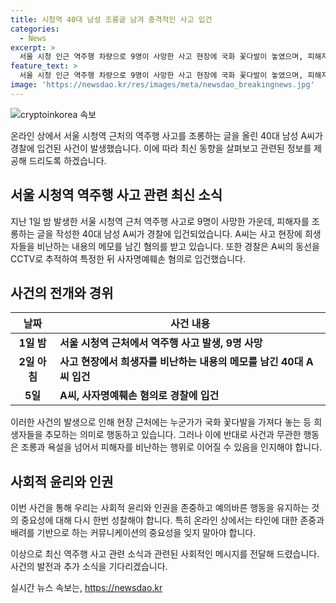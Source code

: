 ```yaml
---
title: 시청역 40대 남성 조롱글 남겨 충격적인 사고 입건
categories:
  - News
excerpt: >
  서울 시청 인근 역주행 차량으로 9명이 사망한 사고 현장에 국화 꽃다발이 놓였으며, 피해자를 조롱하는 글을 올린 40대 남성이 경찰에 입건됐다. A씨는 희생자를 비난하는 메모를 현장에 남긴 혐의를 받고 있으며, 경찰은 A씨의 동선을 CCTV로 추적하여 입건했다고 전했다.
feature_text: >
  서울 시청 인근 역주행 차량으로 9명이 사망한 사고 현장에 국화 꽃다발이 놓였으며, 피해자를 조롱하는 글을 올린 40대 남성이 경찰에 입건됐다. A씨는 희생자를 비난하는 메모를 현장에 남긴 혐의를 받고 있으며, 경찰은 A씨의 동선을 CCTV로 추적하여 입건했다고 전했다.
image: 'https://newsdao.kr/res/images/meta/newsdao_breakingnews.jpg'
---
```


<p><img src="https://newsdao.kr/res/images/meta/newsdao_breakingnews.jpg" alt="cryptoinkorea 속보" /></p>

<p>온라인 상에서 서울 시청역 근처의 역주행 사고를 조롱하는 글을 올린 40대 남성 A씨가 경찰에 입건된 사건이 발생했습니다. 이에 따라 최신 동향을 살펴보고 관련된 정보를 제공해 드리도록 하겠습니다.</p>

<h2 data-ke-size="size26">서울 시청역 역주행 사고 관련 최신 소식</h2>

<p data-ke-size="size16">지난 1일 밤 발생한 서울 시청역 근처 역주행 사고로 9명이 사망한 가운데, 피해자를 조롱하는 글을 작성한 40대 남성 A씨가 경찰에 입건되었습니다. A씨는 사고 현장에 희생자들을 비난하는 내용의 메모를 남긴 혐의를 받고 있습니다. 또한 경찰은 A씨의 동선을 CCTV로 추적하여 특정한 뒤 사자명예훼손 혐의로 입건했습니다.</p>

<h2 data-ke-size="size26">사건의 전개와 경위</h2>

<table>
    <thead>
        <tr>
            <th>날짜</th>
            <th>사건 내용</th>
        </tr>
    </thead>
    <tbody>
        <tr>
            <td style="text-align: center; height: 17px;"><b>1일 밤</b></td>
            <td><b>서울 시청역 근처에서 역주행 사고 발생, 9명 사망</b></td>
        </tr>
        <tr>
            <td style="text-align: center; height: 17px;"><b>2일 아침</b></td>
            <td><b>사고 현장에서 희생자를 비난하는 내용의 메모를 남긴 40대 A씨 입건</b></td>
        </tr>
        <tr>
            <td style="text-align: center; height: 17px;"><b>5일</b></td>
            <td><b>A씨, 사자명예훼손 혐의로 경찰에 입건</b></td>
        </tr>
    </tbody>
</table>

<p data-ke-size="size16">이러한 사건의 발생으로 인해 현장 근처에는 누군가가 국화 꽃다발을 가져다 놓는 등 희생자들을 추모하는 의미로 행동하고 있습니다. 그러나 이에 반대로 사건과 무관한 행동은 조롱과 욕설을 넘어서 피해자를 비난하는 행위로 이어질 수 있음을 인지해야 합니다.</p>

<h2 data-ke-size="size26">사회적 윤리와 인권</h2>

<p data-ke-size="size16">이번 사건을 통해 우리는 사회적 윤리와 인권을 존중하고 예의바른 행동을 유지하는 것의 중요성에 대해 다시 한번 성찰해야 합니다. 특히 온라인 상에서는 타인에 대한 존중과 배려를 기반으로 하는 커뮤니케이션의 중요성을 잊지 말아야 합니다.</p>

<p>이상으로 최신 역주행 사고 관련 소식과 관련된 사회적인 메시지를 전달해 드렸습니다. 사건의 발전과 추가 소식을 기다리겠습니다.</p>
실시간 뉴스 속보는, <a href="https://newsdao.kr" rel="dofollow">https://newsdao.kr</a>


